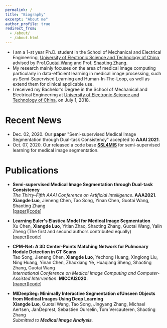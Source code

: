 ```yaml
---
permalink: /
title: "Biography"
excerpt: "About me"
author_profile: true
redirect_from: 
  - /about/
  - /about.html
---
```


* I am a 1-st year Ph.D. student in the School of Mechanical and Electrical Engineering, [University of Electronic Science and Technology of China](https://www.uestc.edu.cn/), advised by Prof.[Guotai Wang](https://scholar.google.co.uk/citations?user=Z2sFN4EAAAAJ&hl=en) and Prof. [Shaoting Zhang](https://scholar.google.co.uk/citations?user=oiBMWK4AAAAJ&hl=en). 
* My research mainly focuses on the area of medical image computing particularly in data-efficient learning in medical image processing, such as Semi-Supervised Learning and Human-In-The-Loop, as well as extend them for clinical applicable use.
* I received my Bachelor’s Degree in the School of Mechanical and Electrical Engineering at [University of Electronic Science and Technology of China](https://www.uestc.edu.cn/), on July 1, 2018.


# Recent News
* Dec. 02, 2020. Our <b>paper</b> "Semi-supervised Medical Image Segmentation through Dual-task Consistency" accepted to <b>AAAI 2021</b>.
* Oct. 07, 2020. Our released a code base [<b>SSL4MIS</b>](https://github.com/HiLab-git/SSL4MIS) for semi-supervised learning for medical image segmentation.

# Publications
* <b>Semi-supervised Medical Image Segmentation through Dual-task Consistency</b> <br> 
  <i>The Thirty-Fifth AAAI Conference on Artificial Intelligence</i>. <b>AAA2021</b>.<br>
  <b>Xiangde Luo</b>, Jieneng Chen, Tao Song, Yinan Chen, Guotai Wang, Shaoting Zhang<br>
 [[paper](https://arxiv.org/abs/2009.04448)][[code](https://github.com/HiLab-git/DTC)]
 
* <b>Learning Euler's Elastica Model for Medical Image Segmentation</b> <br> 
  Xu Chen, <b>Xiangde Luo</b>, Yitian Zhao, Shaoting Zhang, Guotai Wang, Yalin Zheng (The first and second authors contributed equally)<br>
 [[paper](https://arxiv.org/abs/2011.00526)][[code](https://github.com/HiLab-git/ACELoss)]
 
* <b>CPM-Net: A 3D Center-Points Matching Network for Pulmonary Nodule Detection in CT Scans</b> <br> 
  Tao Song, Jieneng Chen, <b>Xiangde Luo</b>, Yechong Huang, Xinglong Liu, Ning Huang, Yinan Chen, Zhaoxiang Ye, Huaqiang Sheng, Shaoting Zhang, Guotai Wang<br>
  <i>International Conference on Medical Image Computing and Computer-Assisted Intervention</i>. <b>MICCAI2020</b>.<br>
 [[paper](https://link.springer.com/chapter/10.1007/978-3-030-59725-2_53)][[code](https://github.com/Luoxd1996/SCPMNet)]
 * <b>MIDeepSeg: Minimally Interactive Segmentation ofUnseen Objects from Medical Images Using Deep Learning</b> <br> 
 <b>Xiangde Luo</b>, Guotai Wang, Tao Song, Jingyang Zhang, Michael Aertsen, JanDeprest, Sebastien Ourselin, Tom Vercauteren, Shaoting Zhang<br>
 <i>Submitted to <b>Medical Image Analysis</b>.<br>
